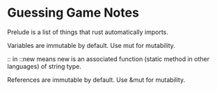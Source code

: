 # Guessing Game Notes

Prelude is a list of things that rust automatically imports.

Variables are immutable by default. Use mut for mutability.

:: in ::new means new is an associated function (static method in other languages) of string type.

References are immutable by default. Use &mut for mutability.
